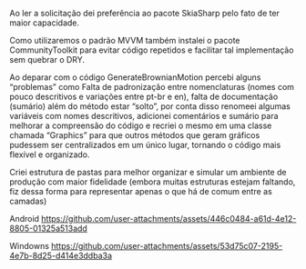 Ao ler a solicitação dei preferência ao pacote SkiaSharp pelo fato de ter maior capacidade.

Como utilizaremos o padrão MVVM também instalei o pacote CommunityToolkit para evitar código repetidos e facilitar tal implementação sem quebrar o DRY.

Ao deparar com o código GenerateBrownianMotion percebi alguns “problemas” como Falta de padronização entre nomenclaturas (nomes com pouco descritivos e variações entre pt-br e en), falta de documentação (sumário) além do método estar “solto”, por conta disso renomeei algumas variáveis com nomes descritivos, adicionei comentários e sumário para melhorar a compreensão do código e recriei o mesmo em uma classe chamada “Graphics” para que outros métodos que geram gráficos pudessem ser centralizados em um único lugar, tornando o código mais flexível e organizado.

Criei estrutura de pastas para melhor organizar e simular um ambiente de produção com maior fidelidade (embora muitas estruturas estejam faltando, fiz dessa forma para representar apenas o que há de comum entre as camadas) 

Android
https://github.com/user-attachments/assets/446c0484-a61d-4e12-8805-01325a513add

Windowns
https://github.com/user-attachments/assets/53d75c07-2195-4e7b-8d25-d414e3ddba3a



